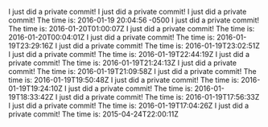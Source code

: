 I just did a private commit!
I just did a private commit!
I just did a private commit! The time is: 2016-01-19 20:04:56 -0500
I just did a private commit! The time is: 2016-01-20T01:00:07Z
I just did a private commit! The time is: 2016-01-20T00:04:01Z
I just did a private commit! The time is: 2016-01-19T23:29:16Z
I just did a private commit! The time is: 2016-01-19T23:02:51Z
I just did a private commit! The time is: 2016-01-19T22:44:19Z
I just did a private commit! The time is: 2016-01-19T21:24:13Z
I just did a private commit! The time is: 2016-01-19T21:09:58Z
I just did a private commit! The time is: 2016-01-19T19:50:48Z
I just did a private commit! The time is: 2016-01-19T19:24:10Z
I just did a private commit! The time is: 2016-01-19T18:33:42Z
I just did a private commit! The time is: 2016-01-19T17:56:33Z
I just did a private commit! The time is: 2016-01-19T17:04:26Z
I just did a private commit! The time is: 2015-04-24T22:00:11Z
